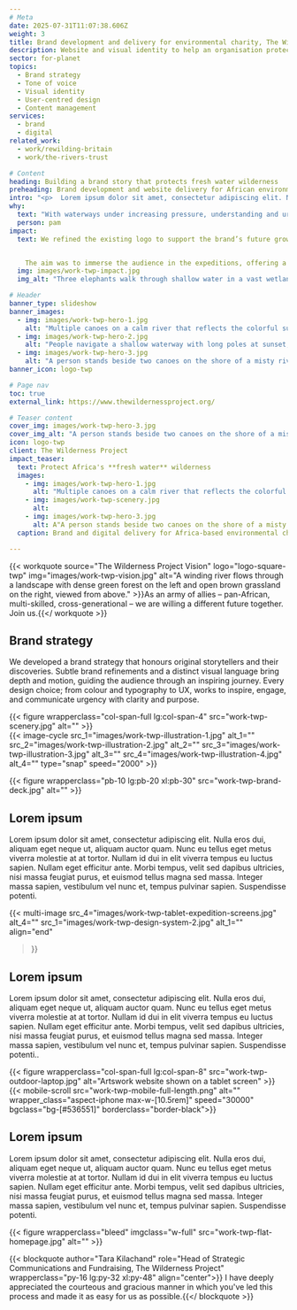 ```yaml
---
# Meta
date: 2025-07-31T11:07:38.606Z
weight: 3
title: Brand development and delivery for environmental charity, The Wilderness Project
description: Website and visual identity to help an organisation protecting Africa's fresh waters
sector: for-planet
topics:
  - Brand strategy
  - Tone of voice
  - Visual identity
  - User-centred design
  - Content management
services:
  - brand
  - digital
related_work:
  - work/rewilding-britain
  - work/the-rivers-trust

# Content
heading: Building a brand story that protects fresh water wilderness
preheading: Brand development and website delivery for African environmental charity.
intro: "<p>  Lorem ipsum dolor sit amet, consectetur adipiscing elit. Nulla eros dui, aliquam eget neque ut, aliquam auctor quam. Nunc eu tellus eget metus viverra molestie at at tortor. Nullam id dui in elit viverra tempus eu luctus sapien. Nullam eget efficitur ante. Morbi tempus, velit sed dapibus ultricies, nisi massa feugiat purus, et euismod tellus magna sed massa. Integer massa sapien, vestibulum vel nunc et, tempus pulvinar sapien. Suspendisse potenti.</p>"
why:
  text: "With waterways under increasing pressure, understanding and urgency around these fragile systems is essential."
  person: pam
impact:
  text: We refined the existing logo to support the brand’s future growth and created an illustration style inspired by expedition scientists’ field sketches, capturing their observations, discoveries and processes using pen on paper. Expressive, hand-drawn graphic elements guide attention and build visual rhythm, reflecting the way people highlight important details in personal notes. The refreshed colour palette reflects the varied landscapes the brand moves through – they are cool, calm and professional. 


    The aim was to immerse the audience in the expeditions, offering a window into the daily experiences of scientists, local communities and the vast network of waterways, while bringing a sense of immediacy and momentum that reinforces the urgency of their mission.
  img: images/work-twp-impact.jpg
  img_alt: "Three elephants walk through shallow water in a vast wetland landscape with scattered vegetation and a clear sky."

# Header
banner_type: slideshow
banner_images:
  - img: images/work-twp-hero-1.jpg
    alt: "Multiple canoes on a calm river that reflects the colorful sunset sky."
  - img: images/work-twp-hero-2.jpg
    alt: "People navigate a shallow waterway with long poles at sunset, surrounded by tall grasses under a clear sky."
  - img: images/work-twp-hero-3.jpg
    alt: "A person stands beside two canoes on the shore of a misty river at sunrise, surrounded by reeds and trees."
banner_icon: logo-twp

# Page nav
toc: true
external_link: https://www.thewildernessproject.org/

# Teaser content
cover_img: images/work-twp-hero-3.jpg
cover_img_alt: "A person stands beside two canoes on the shore of a misty river at sunrise, surrounded by reeds and trees."
icon: logo-twp
client: The Wilderness Project
impact_teaser:
  text: Protect Africa's **fresh water** wilderness
  images:
    - img: images/work-twp-hero-1.jpg
      alt: "Multiple canoes on a calm river that reflects the colorful sunset sky."
    - img: images/work-twp-scenery.jpg
      alt: 
    - img: images/work-twp-hero-3.jpg
      alt: A"A person stands beside two canoes on the shore of a misty river at sunrise, surrounded by reeds and trees."
  caption: Brand and digital delivery for Africa-based environmental charity

---
```


{{< workquote source="The Wilderness Project Vision" logo="logo-square-twp" img="images/work-twp-vision.jpg" alt="A winding river flows through a landscape with dense green forest on the left and open brown grassland on the right, viewed from above." >}}As an army of allies – pan-African, multi-skilled, cross-generational – we are willing a different future together. Join us.{{</ workquote >}}

<!-- Text left -->
<div class="w-full grid grid-cols-12 gap-x-2.5 gap-y-6 lg:gap-6 xl:gap-8">
  <div class="prose col-span-full lg:col-span-8">

  ## Brand strategy

  We developed a brand strategy that honours original storytellers and their discoveries. Subtle brand refinements and a distinct visual language bring depth and motion, guiding the audience through an inspiring journey. Every design choice; from colour and typography to UX, works to inspire, engage, and communicate urgency with clarity and purpose.
  </div>
</div>

<div class="w-full grid grid-cols-12 gap-x-2.5 gap-y-6 lg:gap-6 xl:gap-8 section">
  {{< figure wrapperclass="col-span-full lg:col-span-4" src="work-twp-scenery.jpg" alt="" >}}
  <div class="col-span-full lg:col-span-4">
  {{< image-cycle
  src_1="images/work-twp-illustration-1.jpg"
  alt_1=""
  src_2="images/work-twp-illustration-2.jpg"
  alt_2=""
  src_3="images/work-twp-illustration-3.jpg"
  alt_3=""
  src_4="images/work-twp-illustration-4.jpg"
  alt_4=""
  type="snap"
  speed="2000" >}}
  </div>
</div>

{{< figure wrapperclass="pb-10 lg:pb-20 xl:pb-30" src="work-twp-brand-deck.jpg" alt="" >}}


<!-- Text right -->
<div class="w-full grid grid-cols-12 gap-x-2.5 gap-y-6 lg:gap-6 xl:gap-8 section">
  <div class="prose col-span-full lg:col-span-8 lg:col-start-5">

  ## Lorem ipsum

  Lorem ipsum dolor sit amet, consectetur adipiscing elit. Nulla eros dui, aliquam eget neque ut, aliquam auctor quam. Nunc eu tellus eget metus viverra molestie at at tortor. Nullam id dui in elit viverra tempus eu luctus sapien. Nullam eget efficitur ante. Morbi tempus, velit sed dapibus ultricies, nisi massa feugiat purus, et euismod tellus magna sed massa. Integer massa sapien, vestibulum vel nunc et, tempus pulvinar sapien. Suspendisse potenti.

   
  </div>
</div>

{{< multi-image
  src_4="images/work-twp-tablet-expedition-screens.jpg" alt_4=""
  src_1="images/work-twp-design-system-2.jpg" alt_1=""
  align="end"
  >}}




<!-- Text left -->
<div class="w-full grid grid-cols-12 gap-x-2.5 gap-y-6 lg:gap-6 xl:gap-8 section">
  <div class="prose col-span-full lg:col-span-8">

  ## Lorem ipsum

  Lorem ipsum dolor sit amet, consectetur adipiscing elit. Nulla eros dui, aliquam eget neque ut, aliquam auctor quam. Nunc eu tellus eget metus viverra molestie at at tortor. Nullam id dui in elit viverra tempus eu luctus sapien. Nullam eget efficitur ante. Morbi tempus, velit sed dapibus ultricies, nisi massa feugiat purus, et euismod tellus magna sed massa. Integer massa sapien, vestibulum vel nunc et, tempus pulvinar sapien. Suspendisse potenti..
   
  </div>
</div>

<div class="w-full grid grid-cols-12 gap-x-2.5 gap-y-6 lg:gap-6 xl:gap-8">
  {{< figure wrapperclass="col-span-full lg:col-span-8" src="work-twp-outdoor-laptop.jpg" alt="Artswork website shown on a tablet screen" >}}
  <div class="col-span-full lg:col-span-4">
  {{< mobile-scroll src="work-twp-mobile-full-length.png" alt="" wrapper_class="aspect-iphone max-w-[10.5rem]" speed="30000" bgclass="bg-[#536551]" borderclass="border-black">}}
  </div>
</div>


<!-- Text right -->
<div class="w-full grid grid-cols-12 gap-x-2.5 gap-y-6 lg:gap-6 xl:gap-8 section">
  <div class="prose col-span-full lg:col-span-8 lg:col-start-5">

  ## Lorem ipsum

  Lorem ipsum dolor sit amet, consectetur adipiscing elit. Nulla eros dui, aliquam eget neque ut, aliquam auctor quam. Nunc eu tellus eget metus viverra molestie at at tortor. Nullam id dui in elit viverra tempus eu luctus sapien. Nullam eget efficitur ante. Morbi tempus, velit sed dapibus ultricies, nisi massa feugiat purus, et euismod tellus magna sed massa. Integer massa sapien, vestibulum vel nunc et, tempus pulvinar sapien. Suspendisse potenti.

   
  </div>
</div>

{{< figure wrapperclass="bleed" imgclass="w-full" src="work-twp-flat-homepage.jpg" alt="" >}}

{{< blockquote author="Tara Kilachand" role="Head of Strategic Communications and Fundraising, The Wilderness Project" wrapperclass="py-16 lg:py-32 xl:py-48" align="center">}} I have deeply appreciated the courteous and gracious manner in which you've led this process and made it as easy for us as possible.{{</ blockquote >}}




